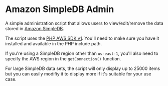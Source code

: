 Amazon SimpleDB Admin
=====================

A simple administration script that allows users to view/edit/remove the data stored in [Amazon SimpleDB](http://aws.amazon.com/simpledb/).

The script uses the [PHP AWS SDK v1](https://github.com/amazonwebservices/aws-sdk-for-php). You'll need to make sure you have it installed and available in the PHP include path.

If you're using a SimpleDB region other than `us-east-1`, you'll also need to specify the AWS region in the `getConnection()` function.

For large SimpleDB data sets, the script will only display up to 25000 items but you can easily modifiy it to display more if it's suitable for your use case.
